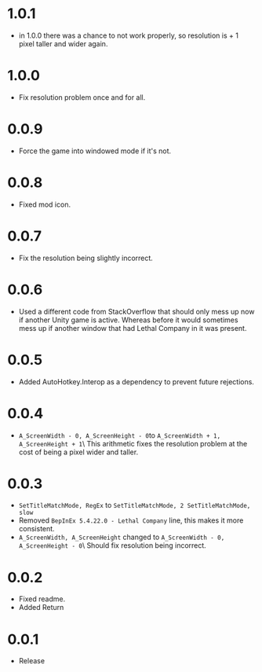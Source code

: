 # 1.0.1
- in 1.0.0 there was a chance to not work properly, so resolution is + 1 pixel taller and wider again.

# 1.0.0
- Fix resolution problem once and for all.

# 0.0.9
- Force the game into windowed mode if it's not.

# 0.0.8
- Fixed mod icon.

# 0.0.7
- Fix the resolution being slightly incorrect.

# 0.0.6
- Used a different code from StackOverflow that should only mess up now if another Unity game is active. Whereas before it would sometimes mess up if another window that had Lethal Company in it was present.

# 0.0.5
- Added AutoHotkey.Interop as a dependency to prevent future rejections.

# 0.0.4
- ``A_ScreenWidth - 0, A_ScreenHeight - 0``to ``A_ScreenWidth + 1, A_ScreenHeight + 1``\ This arithmetic fixes the resolution problem at the cost of being a pixel wider and taller.  

# 0.0.3
- ``SetTitleMatchMode, RegEx`` to ``SetTitleMatchMode, 2 SetTitleMatchMode, slow``
- Removed ``BepInEx 5.4.22.0 - Lethal Company`` line, this makes it more consistent.
- ``A_ScreenWidth, A_ScreenHeight`` changed to ``A_ScreenWidth - 0, A_ScreenHeight - 0``\ Should fix resolution being incorrect.

# 0.0.2
- Fixed readme.
- Added Return

# 0.0.1
- Release